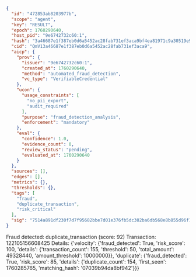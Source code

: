 ```json
{
  "id": "472853ab8203977b",
  "scope": "agent",
  "key": "RESULT",
  "epoch": 1760290640,
  "host_pid": "9e6742732c60:1",
  "hash": "3a46687e1f387eb0d6a5452ac28fab731ef3aca9bf4ea81971c9a30519e9ba95",
  "cid": "QmV13a46687e1f387eb0d6a5452ac28fab731ef3aca9",
  "aicp": {
    "prov": {
      "issuer": "9e6742732c60:1",
      "created_at": 1760290640,
      "method": "automated_fraud_detection",
      "vc_type": "VerifiableCredential"
    },
    "ucon": {
      "usage_constraints": [
        "no_pii_export",
        "audit_required"
      ],
      "purpose": "fraud_detection_analysis",
      "enforcement": "mandatory"
    },
    "eval": {
      "confidence": 1.0,
      "evidence_count": 0,
      "review_status": "pending",
      "evaluated_at": 1760290640
    }
  },
  "sources": [],
  "edges": [],
  "metrics": {},
  "thresholds": {},
  "tags": [
    "fraud",
    "duplicate_transaction",
    "risk_critical"
  ],
  "sig": "7514a891df230f7d7f95682bbe7d01e376fb5dc302ba6db568e8b855d96f176a"
}
```

Fraud detected: duplicate_transaction (score: 92)
Transaction: 122105156608425
Details: {'velocity': {'fraud_detected': True, 'risk_score': 100, 'details': {'transaction_count': 155, 'threshold': 50, 'total_amount': 49328440, 'amount_threshold': 10000000}}, 'duplicate': {'fraud_detected': True, 'risk_score': 85, 'details': {'duplicate_count': 154, 'first_seen': 1760285765, 'matching_hash': '07039b94da8bf942'}}}